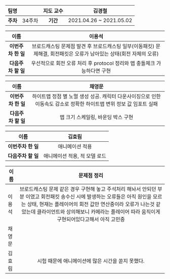 |   팀명   |        | 지도 교수 |         김경철          |
| :------: | :----: | :-------: | :---------------------: |
| **주차** | 34주차 | **기간**  | 2021.04.26 ~ 2021.05.02 |

|        이름        |                            이용석                            |
| :----------------: | :----------------------------------------------------------: |
| **이번주차 한 일** | 브로드캐스팅 문제점 발견 후 브로드캐스팅 일부(이동패킷) 문제해결, 회전패킷은 오류가 남아있는 상태(회전 자체의 오류) |
| **다음주차 할 일** | 우선적으로 회전 오류 처리 후 protocol 정리와 맵 충돌체크 가능하다면 구현 |

|        이름        |                            채영문                            |
| :----------------: | :----------------------------------------------------------: |
| **이번주차 한 일** | 하이트맵 정점 별 노멀 생성 성공. 캐릭터 다운사이징으로 인한 이동속도 감소로 정확한 하이트맵 변위 정보 값 임포트 실패 |
| **다음주차 할 일** |              맵 크기 스케일링, 바운딩 박스 구현              |

|        이름        |            김효림             |
| :----------------: | :---------------------------: |
| **이번주차 한 일** |        애니메이션 적용        |
| **다음주차 할 일** | 애니메이션 적용, 적 모델 로드 |

| 이름   |                         문제점 정리                          |
| ------ | :----------------------------------------------------------: |
| 이용석 | 브로드캐스팅 문제 같은 경우 구현해 놓고 주석처리 해놔서 안되던 부분 이였고  회전패킷 송수신 시에 발생하는 오류들은 아직 원인을 모르는 상태, 현재는 플레이어의 회전 값만 연산중이라 오류가 나는것 같았는데 클라이언트와 상의해보니 카메라는 플레이어 따라 움직이게 구현되어있다고해서 아직 고민중 |
| 채영문 |                                                              |
| 김효림 |      시험 때문에 애니메이션에 많은 시간을 쏟지 못했다.       |

